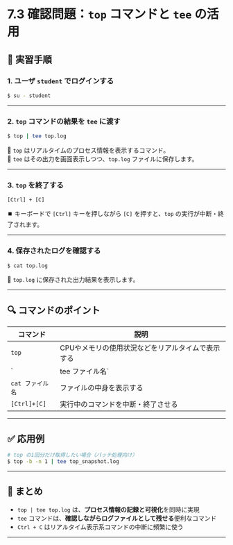 # 7.3 確認問題：`top` コマンドと `tee` の活用

## 🧪 実習手順

### 1. ユーザ `student` でログインする

```bash
$ su - student
```

---

### 2. `top` コマンドの結果を `tee` に渡す

```bash
$ top | tee top.log
```

📌 `top` はリアルタイムのプロセス情報を表示するコマンド。  
📌 `tee` はその出力を画面表示しつつ、`top.log` ファイルに保存します。

---

### 3. `top` を終了する

```plaintext
[Ctrl] + [C]
```

⏹️ キーボードで `[Ctrl]` キーを押しながら `[C]` を押すと、`top` の実行が中断・終了されます。

---

### 4. 保存されたログを確認する

```bash
$ cat top.log
```

📂 `top.log` に保存された出力結果を表示します。

---

## 🔍 コマンドのポイント

| コマンド | 説明 |
|----------|------|
| `top` | CPUやメモリの使用状況などをリアルタイムで表示する |
| `| tee ファイル名` | 画面出力しつつ、ファイルに書き込む |
| `cat ファイル名` | ファイルの中身を表示する |
| `[Ctrl]+[C]` | 実行中のコマンドを中断・終了させる |

---

## ✅ 応用例

```bash
# top の1回分だけ取得したい場合（バッチ処理向け）
$ top -b -n 1 | tee top_snapshot.log
```

---

## 📌 まとめ

- `top | tee top.log` は、**プロセス情報の記録と可視化**を同時に実現
- `tee` コマンドは、**確認しながらログファイルとして残せる**便利なコマンド
- `Ctrl + C` はリアルタイム表示系コマンドの中断に頻繁に使う

---
